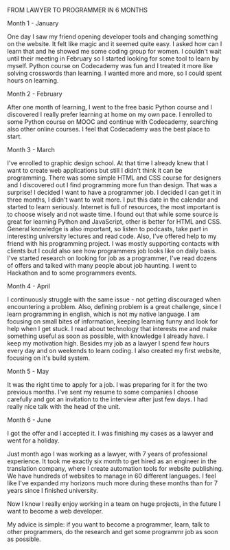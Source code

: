FROM LAWYER TO PROGRAMMER IN 6 MONTHS

Month 1 - January

One day I saw my friend opening developer tools and changing something on the website. It felt like magic and it seemed quite easy. I asked how can I learn that and he showed me some coding group for women. I couldn't wait until their meeting in February so I started looking for some tool to learn by myself.
Python course on Codecademy was fun and I treated it more like solving crosswords than learning. I wanted more and more, so I could spent hours on learning.

Month 2 - February

After one month of learning, I went to the free basic Python course and I discovered I really prefer learning at home on my own pace. I enrolled to some Python course on MOOC and continue with Codecademy, searching also other online courses. I feel that Codecademy was the best place to start.

Month 3 - March

I've enrolled to graphic design school. At that time I already knew that I want to create web applications but still I didn't think it can be programming. There was some simple HTML and CSS course for designers and I discovered out I find programming more fun than design. That was a surprise! I decided I want to have a programmer job. I decided I can get it in three months, I didn't want to wait more.
I put this date in the calendar and started to learn seriously.
Internet is full of resources, the most important is to choose wisely and not waste time. I found out that while some source is great for learning Python and JavaScript, other is better for HTML and CSS. General knowledge is also important, so listen to podcasts, take part in interesting university lectures and read code.
Also, I've offered help to my friend with his programming project. I was mostly supporting contacts with clients but I could also see how programmers job looks like on daily basis.
I've started research on looking for job as a programmer, I've read dozens of offers and talked with many people about job haunting.
I went to Hackathon and to some programmers events.

Month 4 - April

I continuously struggle with the same issue - not getting discouraged when encountering a problem. Also, defining problem is a great challenge, since I learn programming in english, which is not my native language. I am focusing on small bites of information, keeping learning funny and look for help when I get stuck. I read about technology that interests me and make something useful as soon as possible, with knowledge I already have. I  keep my motivation high. Besides my job as a lawyer I spend few hours every day and on weekends to learn coding. I also created my first website, focusing on it's build system.

Month 5 - May

It was the right time to apply for a job. I was preparing for it for the two previous months.
I've sent my resume to some companies I choose carefully and got an invitation to the interview after just few days. I had really nice talk with the head of the unit.

Month 6 - June

I got the offer and I accepted it. I was finishing my cases as a lawyer and went for a holiday.

Just month ago I was working as a lawyer, with 7 years of professional experience. It took me exactly six month to get hired as an engineer in the translation company, where I create automation tools for website publishing. We have hundreds of websites to manage in 60 different languages. I feel like I've expanded my horizons much more during these months than for 7 years since I finished university.

Now I know I really enjoy working in a team on huge projects, in the future I want to become a web developer.

My advice is simple: if you want to become a programmer, learn, talk to other programmers, do the research and get some programmr job as soon as possible. 
